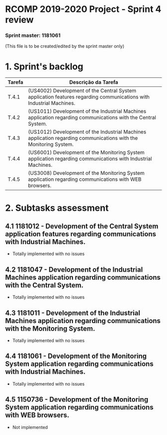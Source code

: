# RCOMP 2019-2020 Project - Sprint 4 review

### Sprint master: 1181061

(This file is to be created/edited by the sprint master only)

# 1. Sprint's backlog

| Tarefa | Descrição da Tarefa                                                                                                |
| ------ | ------------------------------------------------------------------------------------------------------------------ |
| T.4.1  | (US4002) Development of the Central System application features regarding communications with Industrial Machines. |
| T.4.2  | (US1011) Development of the Industrial Machines application regarding communications with the Central System.      |
| T.4.3  | (US1012) Development of the Industrial Machines application regarding communications with the Monitoring System.   |
| T.4.4  | (US6001) Development of the Monitoring System application regarding communications with Industrial Machines.       |
| T.4.5  | (US3008) Development of the Monitoring System application regarding communications with WEB browsers.              |

# 2. Subtasks assessment

## 4.1 1181012 - Development of the Central System application features regarding communications with Industrial Machines.

- Totally implemented with no issues

## 4.2 1181047 - Development of the Industrial Machines application regarding communications with the Central System.

- Totally implemented with no issues

## 4.3 1181011 - Development of the Industrial Machines application regarding communications with the Monitoring System.

- Totally implemented with no issues

## 4.4 1181061 - Development of the Monitoring System application regarding communications with Industrial Machines.

- Totally implemented with no issues

## 4.5 1150736 - Development of the Monitoring System application regarding communications with WEB browsers.

- Not implemented
